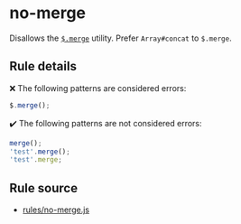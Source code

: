 # no-merge

Disallows the [`$.merge`](https://api.jquery.com/jQuery.merge/) utility. Prefer `Array#concat` to `$.merge`.

## Rule details

❌ The following patterns are considered errors:
```js
$.merge();
```

✔️ The following patterns are not considered errors:
```js
merge();
'test'.merge();
'test'.merge;
```
## Rule source

* [rules/no-merge.js](../rules/no-merge.js)
